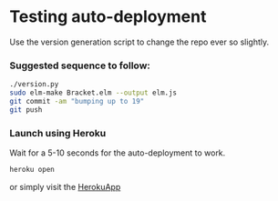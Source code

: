 # Testing auto-deployment
Use the version generation script to change the repo ever so slightly.

### Suggested sequence to follow:
```bash
./version.py
sudo elm-make Bracket.elm --output elm.js
git commit -am "bumping up to 19"
git push
```
### Launch using Heroku
Wait for a 5-10 seconds for the auto-deployment to work. 
```bash
heroku open
```

or simply visit the [HerokuApp](http://bracket.kgisl.com)
